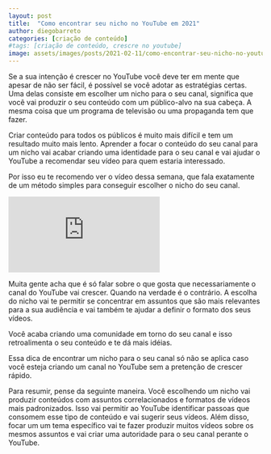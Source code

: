 ```yaml
---
layout: post
title:  "Como encontrar seu nicho no YouTube em 2021"
author: diegobarreto
categories: [criação de conteúdo]
#tags: [criação de conteúdo, crescre no youtube]
image: assets/images/posts/2021-02-11/como-encontrar-seu-nicho-no-youtube-em-2021-01.png
---
```


Se a sua intenção é crescer no YouTube você deve ter em mente que apesar de não ser fácil, é possível se você adotar as estratégias certas. Uma delas consiste em escolher um nicho para o seu canal, significa que você vai produzir o seu conteúdo com um público-alvo na sua cabeça. A mesma coisa que um programa de televisão ou uma propaganda tem que fazer.

Criar conteúdo para todos os públicos é muito mais difícil e tem um resultado muito mais lento. Aprender a focar o conteúdo do seu canal para um nicho vai acabar criando uma identidade para o seu canal e vai ajudar o YouTube a recomendar seu vídeo para quem estaria interessado.

Por isso eu te recomendo ver o vídeo dessa semana, que fala exatamente de um método simples para conseguir escolher o nicho do seu canal.

<div class="embed-responsive embed-responsive-16by9">
  <iframe class="embed-responsive-item" src="https://www.youtube.com/embed/7ybhXi_Is5k" frameborder="0" allow="accelerometer; autoplay; clipboard-write; encrypted-media; gyroscope; picture-in-picture" allowfullscreen></iframe>
</div>

Muita gente acha que é só falar sobre o que gosta que necessariamente o canal do YouTube vai crescer. Quando na verdade é o contrário. A escolha do nicho vai te permitir se concentrar em assuntos que são mais relevantes para a sua audiência e vai também te ajudar a definir o formato dos seus vídeos.

Você acaba criando uma comunidade em torno do seu canal e isso retroalimenta o seu conteúdo e te dá mais idéias.

Essa dica de encontrar um nicho para o seu canal só não se aplica caso você esteja criando um canal no YouTube sem a pretenção de crescer rápido.

Para resumir, pense da seguinte maneira. Você escolhendo um nicho vai produzir conteúdos com assuntos correlacionados e formatos de vídeos mais padronizados. Isso vai permitir ao YouTube identificar passoas que consomem esse tipo de conteúdo e vai sugerir seus vídeos. Além disso, focar um um tema específico vai te fazer produzir muitos vídeos sobre os mesmos assuntos e vai criar uma autoridade para o seu canal perante o YouTube.